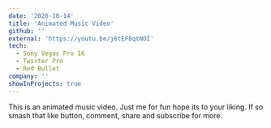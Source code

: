 ```yaml
---
date: '2020-10-14'
title: 'Animated Music Video'
github: ''
external: 'https://youtu.be/j6tEF8qtNOI'
tech:
  - Sony Vegas Pro 16
  - Twixter Pro
  - Red Bullet
company: ''
showInProjects: true
---
```


This is an animated music video. Just me for fun hope its to your liking. If so smash that like button, comment, share and subscribe for more.
